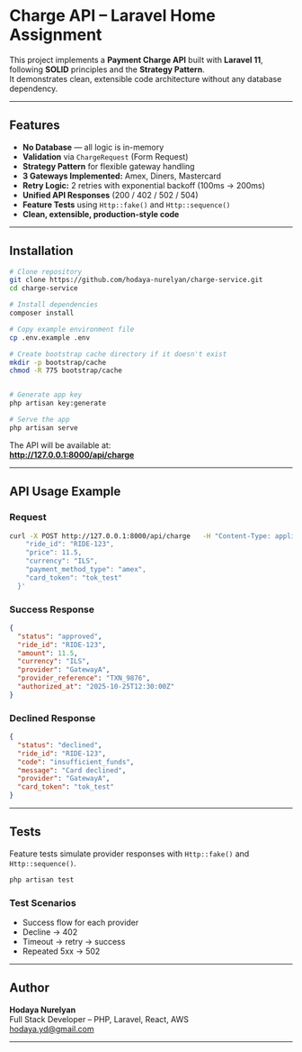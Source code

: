 # Charge API – Laravel Home Assignment

This project implements a **Payment Charge API** built with **Laravel 11**,  
following **SOLID** principles and the **Strategy Pattern**.  
It demonstrates clean, extensible code architecture without any database dependency.

---

##  Features

- **No Database** — all logic is in-memory  
- **Validation** via `ChargeRequest` (Form Request)  
- **Strategy Pattern** for flexible gateway handling  
- **3 Gateways Implemented:** Amex, Diners, Mastercard  
- **Retry Logic:** 2 retries with exponential backoff (100ms → 200ms)  
- **Unified API Responses** (200 / 402 / 502 / 504)  
- **Feature Tests** using `Http::fake()` and `Http::sequence()`  
- **Clean, extensible, production-style code**

---

##  Installation

```bash
# Clone repository
git clone https://github.com/hodaya-nurelyan/charge-service.git
cd charge-service

# Install dependencies
composer install

# Copy example environment file
cp .env.example .env

# Create bootstrap cache directory if it doesn't exist
mkdir -p bootstrap/cache
chmod -R 775 bootstrap/cache


# Generate app key
php artisan key:generate

# Serve the app
php artisan serve
```

The API will be available at:  
  **http://127.0.0.1:8000/api/charge**

---

##  API Usage Example

### Request
```bash
curl -X POST http://127.0.0.1:8000/api/charge   -H "Content-Type: application/json"   -d '{
    "ride_id": "RIDE-123",
    "price": 11.5,
    "currency": "ILS",
    "payment_method_type": "amex",
    "card_token": "tok_test"
  }'
```

###  Success Response
```json
{
  "status": "approved",
  "ride_id": "RIDE-123",
  "amount": 11.5,
  "currency": "ILS",
  "provider": "GatewayA",
  "provider_reference": "TXN_9876",
  "authorized_at": "2025-10-25T12:30:00Z"
}
```

###  Declined Response
```json
{
  "status": "declined",
  "ride_id": "RIDE-123",
  "code": "insufficient_funds",
  "message": "Card declined",
  "provider": "GatewayA",
  "card_token": "tok_test"
}
```

---

## Tests

Feature tests simulate provider responses with `Http::fake()` and `Http::sequence()`.

```bash
php artisan test
```

### Test Scenarios
-  Success flow for each provider  
-  Decline → 402  
-  Timeout → retry → success  
-  Repeated 5xx → 502  

---


## Author

**Hodaya Nurelyan**  
Full Stack Developer – PHP, Laravel, React, AWS  
  hodaya.yd@gmail.com
 

---

